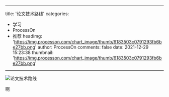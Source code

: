 
---
title: '论文技术路线'
categories: 
 - 学习
 - ProcessOn
 - 推荐
headimg: 'https://img.processon.com/chart_image/thumb/6183503c0791293fb6be27bb.png'
author: ProcessOn
comments: false
date: 2021-12-29 15:23:38
thumbnail: 'https://img.processon.com/chart_image/thumb/6183503c0791293fb6be27bb.png'
---

<div>   
<img class="thumb" alt="论文技术路线" src="https://img.processon.com/chart_image/thumb/6183503c0791293fb6be27bb.png" referrerpolicy="no-referrer">
<p>啊</p>  
</div>
            